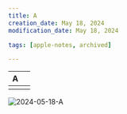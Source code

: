 ```yaml
---
title: A
creation_date: May 18, 2024
modification_date: May 18, 2024

tags: [apple-notes, archived]

---
```



|  A <br/> |  |
|-----|-----|
|   |  |

![2024-05-18-A](images/2024-05-18-A.png)

